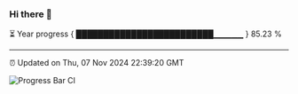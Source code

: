 ### Hi there 👋

⏳ Year progress { █████████████████████████▁▁▁▁▁ } 85.23 %

---

⏰ Updated on Thu, 07 Nov 2024 22:39:20 GMT

![Progress Bar CI](https://github.com/IshwaranRudhara/GIT-ACTION/workflows/Progress%20Bar%20CI/badge.svg)
